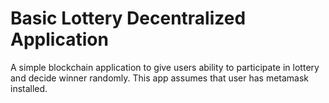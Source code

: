 # Basic Lottery Decentralized Application
A simple blockchain application to give users ability to participate in lottery and decide winner randomly. This app assumes that user has metamask installed.

